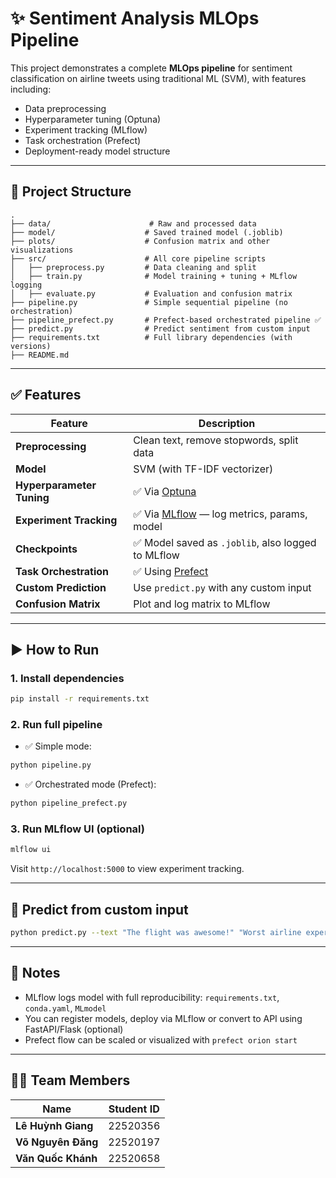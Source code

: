 # ✨ Sentiment Analysis MLOps Pipeline

This project demonstrates a complete **MLOps pipeline** for sentiment classification on airline tweets using traditional ML (SVM), with features including:
- Data preprocessing
- Hyperparameter tuning (Optuna)
- Experiment tracking (MLflow)
- Task orchestration (Prefect)
- Deployment-ready model structure

---

## 📁 Project Structure

```
.
├── data/                      # Raw and processed data
├── model/                    # Saved trained model (.joblib)
├── plots/                    # Confusion matrix and other visualizations
├── src/                      # All core pipeline scripts
│   ├── preprocess.py         # Data cleaning and split
│   ├── train.py              # Model training + tuning + MLflow logging
│   ├── evaluate.py           # Evaluation and confusion matrix
├── pipeline.py               # Simple sequential pipeline (no orchestration)
├── pipeline_prefect.py       # Prefect-based orchestrated pipeline ✅
├── predict.py                # Predict sentiment from custom input
├── requirements.txt          # Full library dependencies (with versions)
├── README.md
```

---

## ✅ Features

| Feature                              | Description |
|--------------------------------------|-------------|
| **Preprocessing**                    | Clean text, remove stopwords, split data |
| **Model**                            | SVM (with TF-IDF vectorizer) |
| **Hyperparameter Tuning**            | ✅ Via [Optuna](https://optuna.org/) |
| **Experiment Tracking**              | ✅ Via [MLflow](https://mlflow.org/) — log metrics, params, model |
| **Checkpoints**                      | ✅ Model saved as `.joblib`, also logged to MLflow |
| **Task Orchestration**               | ✅ Using [Prefect](https://prefect.io) |
| **Custom Prediction**                | Use `predict.py` with any custom input |
| **Confusion Matrix**                 | Plot and log matrix to MLflow |

---

## ▶️ How to Run

### 1. Install dependencies

```bash
pip install -r requirements.txt
```

### 2. Run full pipeline

- ✅ Simple mode:
```bash
python pipeline.py
```

- ✅ Orchestrated mode (Prefect):
```bash
python pipeline_prefect.py
```

### 3. Run MLflow UI (optional)

```bash
mlflow ui
```

Visit `http://localhost:5000` to view experiment tracking.

---

## 🤖 Predict from custom input

```bash
python predict.py --text "The flight was awesome!" "Worst airline experience"
```

---

## 📌 Notes

- MLflow logs model with full reproducibility: `requirements.txt`, `conda.yaml`, `MLmodel`
- You can register models, deploy via MLflow or convert to API using FastAPI/Flask (optional)
- Prefect flow can be scaled or visualized with `prefect orion start`

---

## 👨‍💻 Team Members

| Name               | Student ID  |
|--------------------|-------------|
| **Lê Huỳnh Giang** | 22520356    |
| **Võ Nguyên Đăng** | 22520197    |
| **Văn Quốc Khánh** | 22520658    |

